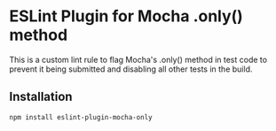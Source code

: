 # ESLint Plugin for Mocha .only() method

This is a custom lint rule to flag Mocha's .only() method in test code to
prevent it being submitted and disabling all other tests in the build.

## Installation

    npm install eslint-plugin-mocha-only
